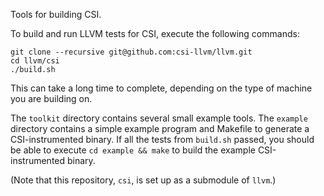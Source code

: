 Tools for building CSI.

To build and run LLVM tests for CSI, execute the following commands:

    git clone --recursive git@github.com:csi-llvm/llvm.git
    cd llvm/csi
    ./build.sh
    
This can take a long time to complete, depending on the type of machine you are building on.

The `toolkit` directory contains several small example tools. The `example` directory contains a simple example program and Makefile to generate a CSI-instrumented binary. If all the tests from `build.sh` passed, you should be able to execute `cd example && make` to build the example CSI-instrumented binary.

(Note that this repository, `csi`, is set up as a submodule of `llvm`.)
